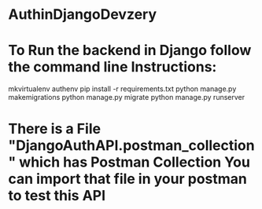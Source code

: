 
# AuthinDjangoDevzery


# To Run the backend in Django follow the command line Instructions:
  mkvirtualenv authenv
  pip install -r requirements.txt
  python manage.py makemigrations
  python manage.py migrate
  python manage.py runserver


# There is a File "DjangoAuthAPI.postman_collection" which has Postman Collection You can import that file in your postman to test this API
